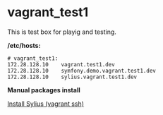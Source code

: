 # vagrant_test1

This is test box for playig and testing.

**/etc/hosts:**
```
# vagrant_test1:
172.28.128.10    vagrant.test1.dev
172.28.128.10    symfony.demo.vagrant.test1.dev
172.28.128.10    sylius.vagrant.test1.dev
```

**Manual packages install**

[Install Sylius (vagrant ssh)](doc/sylius_setup.md)

